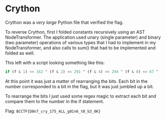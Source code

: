 # Crython
Crython was a *very large* Python file that verified the flag.

To reverse Crython, first I folded constants recursively using an AST NodeTransformer. The application used unary (single parameter) and binary (two parameter) operations of various types that I had to implement in my NodeTransformer, and also calls to sum() that had to be implemented and folded as well.

This left with a script looking something like this:

```py
if (f & 1) << 162 ^ (f & 2) << 291 ^ (f & 4) << 294 ^ (f & 8) << 67 ^ (f & 16) << 294 ^ (f & 32) << 276... ^ 14154190239817593391562602231552196407925674789718962804833972736086242830332675315723974651
```

At this point it was just a matter of rearranging the bits. Each bit in the number corresponded to a bit in the flag, but it was just jumbled up a bit.

To rearrange the bits I just used some regex magic to extract each bit and compare them to the number in the if statement.

Flag: `BCCTF{D0n7_cry_175_4LL_g01n6_t0_b3_0K}`